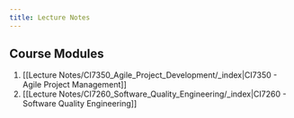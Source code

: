 ```yaml
---
title: Lecture Notes
---
```


## Course Modules

1. [[Lecture Notes/CI7350_Agile_Project_Development/_index|CI7350 - Agile Project Management]]
2. [[Lecture Notes/CI7260_Software_Quality_Engineering/_index|CI7260 - Software Quality Engineering]]